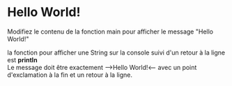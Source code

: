 # Hello World!

Modifiez le contenu de la fonction main pour afficher le message "Hello World!"
<div class="hint">
  la fonction pour afficher une String sur la console suivi d'un retour à la ligne est <b>println</b>
</div>
<div class="hint">
  Le message doit être exactement -->Hello World!<-- avec un point d'exclamation à la fin et un retour à la ligne.
</div>
